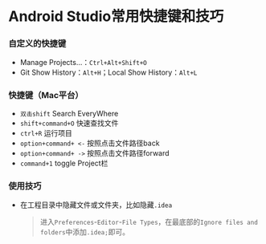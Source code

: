 # Android Studio常用快捷键和技巧

### 自定义的快捷键

- Manage Projects...：`Ctrl+Alt+Shift+O`
- Git Show History：`Alt+H`；Local Show History：`Alt+L`

### 快捷键（Mac平台）

* `双击shift` Search EveryWhere
* `shift+command+O` 快速查找文件
* `ctrl+R` 运行项目
* `option+command+ <-` 按照点击文件路径back
* `option+command+ ->` 按照点击文件路径forward
* `command+1` toggle Project栏

### 使用技巧
* 在工程目录中隐藏文件或文件夹，比如隐藏`.idea`
	
	> 进入`Preferences`-`Editor`-`File Types`，在最底部的`Ignore files and folders`中添加`.idea;`即可。